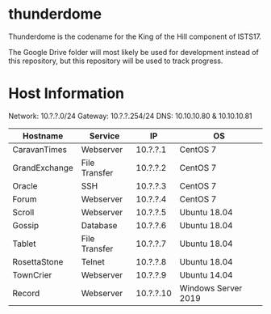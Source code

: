 # thunderdome

Thunderdome is the codename for the King of the Hill component of ISTS17.

The Google Drive folder will most likely be used for development instead of this repository, but this repository will be used to track progress.

# Host Information

Network: 10.?.?.0/24
Gateway: 10.?.?.254/24
DNS:	 10.10.10.80 & 10.10.10.81

| Hostname      | Service             | IP          | OS                      |
|---------------|---------------------|-------------|-------------------------|
| CaravanTimes  | Webserver           | 10.?.?.1    | CentOS 7                |
| GrandExchange | File Transfer       | 10.?.?.2    | CentOS 7                |
| Oracle        | SSH                 | 10.?.?.3    | CentOS 7                |
| Forum         | Webserver           | 10.?.?.4    | CentOS 7                | 
| Scroll        | Webserver           | 10.?.?.5    | Ubuntu 18.04            | 
| Gossip        | Database            | 10.?.?.6    | Ubuntu 18.04            |
| Tablet        | File Transfer       | 10.?.?.7    | Ubuntu 18.04            |
| RosettaStone  | Telnet              | 10.?.?.8    | Ubuntu 18.04            |
| TownCrier     | Webserver           | 10.?.?.9    | Ubuntu 14.04            |
| Record        | Webserver           | 10.?.?.10   | Windows Server 2019     |
